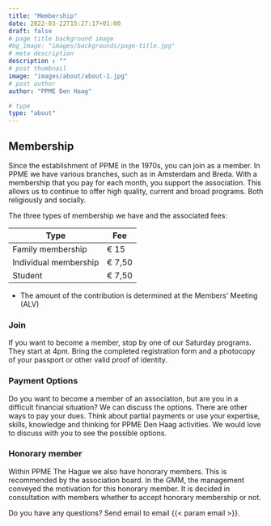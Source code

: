```yaml
---
title: "Membership"
date: 2022-03-22T15:27:17+01:00
draft: false
# page title background image
#bg_image: "images/backgrounds/page-title.jpg"
# meta description
description : ""
# post thumbnail
image: "images/about/about-1.jpg"
# post author
author: "PPME Den Haag"

# type
type: "about"
---
```


## Membership
Since the establishment of PPME in the 1970s, you can join as a member. In PPME we have various branches, such as in Amsterdam and Breda.
With a membership that you pay for each month, you support the association. This allows us to continue to offer high quality, current and broad programs. Both religiously and socially.

The three types of membership we have and the associated fees:

| Type | Fee |
|------|-----|
| Family membership | € 15 |
| Individual membership | € 7,50 |
| Student | € 7,50 |

* The amount of the contribution is determined at the Members' Meeting (ALV)

### Join
If you want to become a member, stop by one of our Saturday programs. They start at 4pm. Bring the completed registration form and a photocopy of your passport or other valid proof of identity.

### Payment Options
Do you want to become a member of an association, but are you in a difficult financial situation? We can discuss the options. There are other ways to pay your dues. Think about partial payments or use your expertise, skills, knowledge and thinking for PPME Den Haag activities. We would love to discuss with you to see the possible options.

### Honorary member
Within PPME The Hague we also have honorary members. This is recommended by the association board. In the GMM, the management conveyed the motivation for this honorary member. It is decided in consultation with members whether to accept honorary membership or not.

Do you have any questions?
Send email to email {{< param email >}}.
